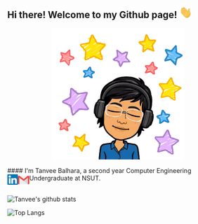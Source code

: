 ## Hi there!  Welcome to my Github page! <img src="https://github.com/tanvee09/tanvee09/blob/master/images/Hi.gif" width="29px">  
<p align="center">
  <img src="https://github.com/tanvee09/tanvee09/blob/master/images/heya.gif" width="300px">  
</p> 
#### I'm Tanvee Balhara, a second year Computer Engineering Undergraduate at NSUT.
<!--  
- 🔭 I’m currently working on a Web Development project
- 🌱 I’m currently learning Machine Learning
- 🤔 I’m looking forward to learning App Development -->

<a href="https://www.linkedin.com/in/tanvee-balhara">
  <img align="left" alt="Tanvee Balhara | Linkedin" width="24px" src="https://github.com/tanvee09/tanvee09/blob/master/images/Linkedin.svg" />
</a>
<a href="mailto:balharatanvee@gmail.com">
  <img align="left" alt="Tanvee Balhara | Gmail" width="26px" src="https://github.com/tanvee09/tanvee09/blob/master/images/Gmail.svg" />
</a>    
  
<br/>  
<br/>  

![Tanvee's github stats](https://github-readme-stats.vercel.app/api?username=tanvee09&show_icons=true&count_private=true&hide=stars,issues)


![Top Langs](https://github-readme-stats.vercel.app/api/top-langs/?username=tanvee09)
